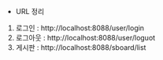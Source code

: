 * URL 정리
1. 로그인 : http://localhost:8088/user/login
2. 로그아웃 : http://localhost:8088/user/loguot
3. 게시판 : http://localhost:8088/sboard/list
